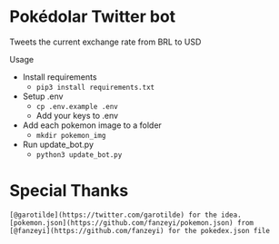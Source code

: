 # Pokédolar Twitter bot

Tweets the current exchange rate from BRL to USD

Usage
 - Install requirements
    - `pip3 install requirements.txt`
 - Setup .env
    - `cp .env.example .env`
    - Add your keys to .env
 - Add each pokemon image to a folder
    - `mkdir pokemon_img`
 - Run update_bot.py
    - `python3 update_bot.py`


# Special Thanks
    [@garotilde](https://twitter.com/garotilde) for the idea.
    [pokemon.json](https://github.com/fanzeyi/pokemon.json) from [@fanzeyi](https://github.com/fanzeyi) for the pokedex.json file
